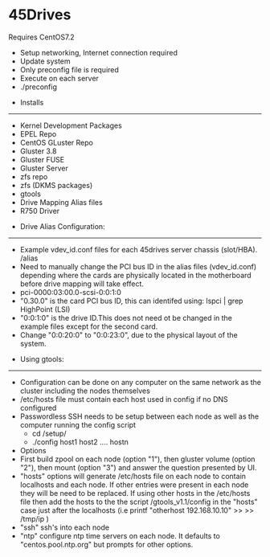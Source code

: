# 45Drives

Requires CentOS7.2

* Setup networking, Internet connection required
* Update system 
* Only preconfig file is required
* Execute on each server
 * ./preconfig

- Installs
----------------------------
* Kernel Development Packages
* EPEL Repo
* CentOS GLuster Repo
* Gluster 3.8
* Gluster FUSE 
* Gluster Server
* zfs repo
* zfs (DKMS packages)
* gtools
* Drive Mapping Alias files
* R750 Driver

- Drive Alias Configuration:
----------------------------
* Example vdev_id.conf files for each 45drives server chassis (slot/HBA). /alias
* Need to manually change the PCI bus ID in the alias files (vdev_id.conf) depending where the cards are physically located in the motherboard before drive mapping will take effect.
 * pci-0000:03:00.0-scsi-0:0:1:0
 * "0.30.0" is the card PCI bus ID, this can identifed using: lspci | grep HighPoint (LSI)
 * "0:0:1:0"  is the drive ID.This does not need ot be changed in the example files except for the second card. 
 * Change "0:0:20:0" to "0:0:23:0", due to the physical layout of the system.
 
- Using gtools:
----------------------------
* Configuration can be done on any computer on the same network as the cluster including the nodes themselves
* /etc/hosts file must contain each host used in config if no DNS configured
* Passwordless SSH needs to be setup between each node as well as the computer running the config script
  * cd /setup/
  * ./config host1 host2 .... hostn
* Options  
 * First build zpool on each node (option "1"), then gluster volume (option "2"), then mount (option "3") and answer the question presented by UI.
 * "hosts" options will generate /etc/hosts file on each node to contain localhosts and each node. If other entries were present in each node they will be need to be replaced. If using other hosts in the /etc/hosts file then add the hosts to the the script /gtools_v1.1/config in the "hosts" case just after the localhosts (i.e printf "otherhost 192.168.10.10" >> >> /tmp/ip )  
 * "ssh" ssh's into each node
 * "ntp" configure ntp time servers on each node. It defaults to "centos.pool.ntp.org" but prompts for other options.


